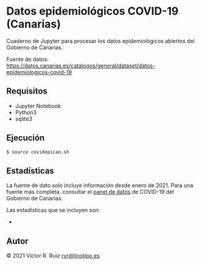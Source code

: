 # Datos epidemiológicos COVID-19 (Canarias)

Cuaderno de Jupyter para procesar los datos epidemiológicos abiertos del Gobierno de Canarias.

Fuente de datos: https://datos.canarias.es/catalogos/general/dataset/datos-epidemiologicos-covid-19

## Requisitos

- Jupyter Notebook
- Python3
- sqlite3

## Ejecución

```bash
$ source covidepican.sh
```

## Estadísticas

La fuente de dato solo incluye información desde enero de 2021. Para una fuente más completa, consultar el [panel de datos](https://grafcan1.maps.arcgis.com/apps/dashboards/156eddd4d6fa4ff1987468d1fd70efb6) de COVID-19 del Gobierno de Canarias.

Las estadísticas que se incluyen son:

- 

## Autor

&copy; 2021 Víctor R. Ruiz <rvr@linotipo.es>

